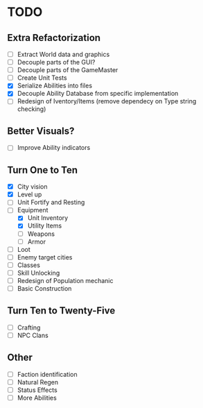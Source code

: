 ﻿# TODO

## Extra Refactorization
- [ ] Extract World data and graphics
- [ ] Decouple parts of the GUI?
- [ ] Decouple parts of the GameMaster
- [ ] Create Unit Tests
- [X] Serialize Abilities into files
- [X] Decouple Ability Database from specific implementation
- [ ] Redesign of Iventory/Items (remove dependecy on Type string checking)

## Better Visuals?
- [ ] Improve Ability indicators

## Turn One to Ten
- [X] City vision
- [X] Level up
- [ ] Unit Fortify and Resting
- [ ] Equipment
  - [X] Unit Inventory
  - [X] Utility Items
  - [ ] Weapons
  - [ ] Armor
- [ ] Loot
- [ ] Enemy target cities
- [ ] Classes
- [ ] Skill Unlocking
- [ ] Redesign of Population mechanic
- [ ] Basic Construction

## Turn Ten to Twenty-Five
- [ ] Crafting
- [ ] NPC Clans

## Other
- [ ] Faction identification
- [ ] Natural Regen
- [ ] Status Effects
- [ ] More Abilities